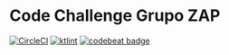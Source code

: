 # Code Challenge Grupo ZAP

[![CircleCI](https://circleci.com/gh/RaphaelCarvalho132/eng-zap-challenge-kotlin.svg?style=svg&circle-token=c4d38a1c148b958bbeaf44929d1d94e1539ff361)](https://circleci.com/gh/RaphaelCarvalho132/eng-zap-challenge-kotlin)
[![ktlint](https://img.shields.io/badge/code%20style-%E2%9D%A4-FF4081.svg)](https://ktlint.github.io/)
[![codebeat badge](https://codebeat.co/badges/b863da26-a319-4311-89e6-cf42ab7387a6)](https://codebeat.co/a/raphael-carvalho/projects/github-com-raphaelcarvalho132-eng-zap-challenge-kotlin-master)

